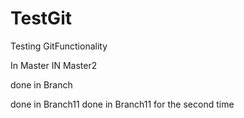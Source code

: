TestGit
=======

Testing GitFunctionality

In Master
IN Master2

done in Branch

done in Branch11
done in Branch11 for the second time